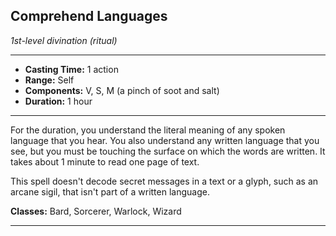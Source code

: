 ﻿## Comprehend Languages
*1st-level divination (ritual)*
___
- **Casting Time:** 1 action
- **Range:** Self
- **Components:** V, S, M (a pinch of soot and salt)
- **Duration:** 1 hour

---
For the duration, you understand the literal meaning of any spoken language that you hear. You also understand any written language that you see, but you must be touching the surface on which the words are written. It takes about 1 minute to read one page of text.

This spell doesn't decode secret messages in a text or a glyph, such as an arcane sigil, that isn't part of a written language.

**Classes:** Bard, Sorcerer, Warlock, Wizard


---
